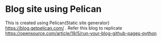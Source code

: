 # Blog site using Pelican
  This is created using Pelican(Static site generator) https://blog.getpelican.com/ . Refer this blog to replicate https://opensource.com/article/19/5/run-your-blog-github-pages-python
